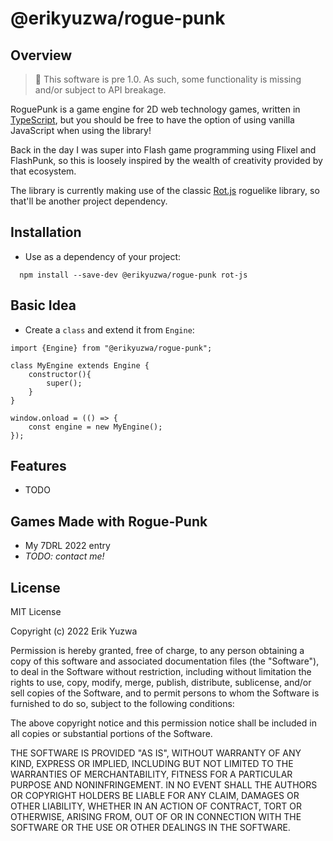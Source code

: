 # @erikyuzwa/rogue-punk

## Overview

> :construction: This software is pre 1.0. As such, some functionality is missing and/or subject to API breakage.

RoguePunk is a game engine for 2D web technology games, written in [TypeScript](https://www.typescriptlang.org), but
you should be free to have the option of using vanilla JavaScript when using the library!

Back in the day I was super into Flash game programming using Flixel and FlashPunk, so this is loosely inspired by the
wealth of creativity provided by that ecosystem.

The library is currently making use of the classic [Rot.js](https://ondras.github.io/rot.js/hp/) roguelike library,
so that'll be another project dependency.

## Installation

- Use as a dependency of your project:
```
  npm install --save-dev @erikyuzwa/rogue-punk rot-js
```

## Basic Idea

- Create a `class` and extend it from `Engine`:
```
import {Engine} from "@erikyuzwa/rogue-punk";

class MyEngine extends Engine {
    constructor(){
        super();
    }
}

window.onload = (() => {
    const engine = new MyEngine();
});

```



## Features

* TODO

## Games Made with Rogue-Punk

* My 7DRL 2022 entry
* *TODO: contact me!*

## License

MIT License

Copyright (c) 2022 Erik Yuzwa

Permission is hereby granted, free of charge, to any person obtaining a copy
of this software and associated documentation files (the "Software"), to deal
in the Software without restriction, including without limitation the rights
to use, copy, modify, merge, publish, distribute, sublicense, and/or sell
copies of the Software, and to permit persons to whom the Software is
furnished to do so, subject to the following conditions:

The above copyright notice and this permission notice shall be included in all
copies or substantial portions of the Software.

THE SOFTWARE IS PROVIDED "AS IS", WITHOUT WARRANTY OF ANY KIND, EXPRESS OR
IMPLIED, INCLUDING BUT NOT LIMITED TO THE WARRANTIES OF MERCHANTABILITY,
FITNESS FOR A PARTICULAR PURPOSE AND NONINFRINGEMENT. IN NO EVENT SHALL THE
AUTHORS OR COPYRIGHT HOLDERS BE LIABLE FOR ANY CLAIM, DAMAGES OR OTHER
LIABILITY, WHETHER IN AN ACTION OF CONTRACT, TORT OR OTHERWISE, ARISING FROM,
OUT OF OR IN CONNECTION WITH THE SOFTWARE OR THE USE OR OTHER DEALINGS IN THE
SOFTWARE.

